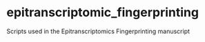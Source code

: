 # epitranscriptomic_fingerprinting
Scripts used in the Epitranscriptomics Fingerprinting manuscript
